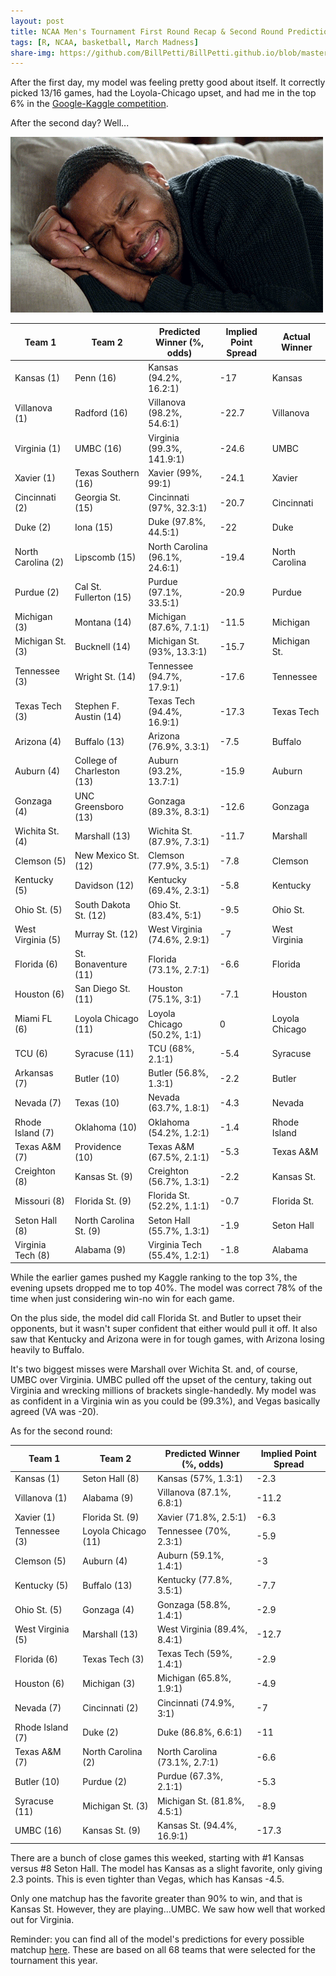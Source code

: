 ```yaml
---
layout: post
title: NCAA Men's Tournament First Round Recap & Second Round Predictions for 2018
tags: [R, NCAA, basketball, March Madness]
share-img: https://github.com/BillPetti/BillPetti.github.io/blob/master/_posts/crying_blackish.gif?raw=true
---
```


After the first day, my model was feeling pretty good about itself. It correctly picked 13/16 games, had the Loyola-Chicago upset, and had me in the top 6% in the [Google-Kaggle competition](https://www.kaggle.com/c/mens-machine-learning-competition-2018).

After the second day? Well...

![alt text](https://github.com/BillPetti/BillPetti.github.io/blob/master/_posts/crying_blackish.gif?raw=true "crying")

| Team 1             | Team 2                     | Predicted Winner (%, odds)     | Implied Point Spread | Actual Winner  |
|--------------------|----------------------------|--------------------------------|----------------------|----------------|
| Kansas (1)         | Penn (16)                  | Kansas (94.2%, 16.2:1)         | -17                  | Kansas         |
| Villanova (1)      | Radford (16)               | Villanova (98.2%, 54.6:1)      | -22.7                | Villanova      |
| Virginia (1)       | UMBC (16)                  | Virginia (99.3%, 141.9:1)      | -24.6                | UMBC           |
| Xavier (1)         | Texas Southern (16)        | Xavier (99%, 99:1)             | -24.1                | Xavier         |
| Cincinnati (2)     | Georgia St. (15)           | Cincinnati (97%, 32.3:1)       | -20.7                | Cincinnati     |
| Duke (2)           | Iona (15)                  | Duke (97.8%, 44.5:1)           | -22                  | Duke           |
| North Carolina (2) | Lipscomb (15)              | North Carolina (96.1%, 24.6:1) | -19.4                | North Carolina |
| Purdue (2)         | Cal St. Fullerton (15)     | Purdue (97.1%, 33.5:1)         | -20.9                | Purdue         |
| Michigan (3)       | Montana (14)               | Michigan (87.6%, 7.1:1)        | -11.5                | Michigan       |
| Michigan St. (3)   | Bucknell (14)              | Michigan St. (93%, 13.3:1)     | -15.7                | Michigan St.   |
| Tennessee (3)      | Wright St. (14)            | Tennessee (94.7%, 17.9:1)      | -17.6                | Tennessee      |
| Texas Tech (3)     | Stephen F. Austin (14)     | Texas Tech (94.4%, 16.9:1)     | -17.3                | Texas Tech     |
| Arizona (4)        | Buffalo (13)               | Arizona (76.9%, 3.3:1)         | -7.5                 | Buffalo        |
| Auburn (4)         | College of Charleston (13) | Auburn (93.2%, 13.7:1)         | -15.9                | Auburn         |
| Gonzaga (4)        | UNC Greensboro (13)        | Gonzaga (89.3%, 8.3:1)         | -12.6                | Gonzaga        |
| Wichita St. (4)    | Marshall (13)              | Wichita St. (87.9%, 7.3:1)     | -11.7                | Marshall       |
| Clemson (5)        | New Mexico St. (12)        | Clemson (77.9%, 3.5:1)         | -7.8                 | Clemson        |
| Kentucky (5)       | Davidson (12)              | Kentucky (69.4%, 2.3:1)        | -5.8                 | Kentucky       |
| Ohio St. (5)       | South Dakota St. (12)      | Ohio St. (83.4%, 5:1)          | -9.5                 | Ohio St.       |
| West Virginia (5)  | Murray St. (12)            | West Virginia (74.6%, 2.9:1)   | -7                   | West Virginia  |
| Florida (6)        | St. Bonaventure (11)       | Florida (73.1%, 2.7:1)         | -6.6                 | Florida        |
| Houston (6)        | San Diego St. (11)         | Houston (75.1%, 3:1)           | -7.1                 | Houston        |
| Miami FL (6)       | Loyola Chicago (11)        | Loyola Chicago (50.2%, 1:1)    | 0                    | Loyola Chicago |
| TCU (6)            | Syracuse (11)              | TCU (68%, 2.1:1)               | -5.4                 | Syracuse       |
| Arkansas (7)       | Butler (10)                | Butler (56.8%, 1.3:1)          | -2.2                 | Butler         |
| Nevada (7)         | Texas (10)                 | Nevada (63.7%, 1.8:1)          | -4.3                 | Nevada         |
| Rhode Island (7)   | Oklahoma (10)              | Oklahoma (54.2%, 1.2:1)        | -1.4                 | Rhode Island   |
| Texas A&M (7)      | Providence (10)            | Texas A&M (67.5%, 2.1:1)       | -5.3                 | Texas A&M      |
| Creighton (8)      | Kansas St. (9)             | Creighton (56.7%, 1.3:1)       | -2.2                 | Kansas St.     |
| Missouri (8)       | Florida St. (9)            | Florida St. (52.2%, 1.1:1)     | -0.7                 | Florida St.    |
| Seton Hall (8)     | North Carolina St. (9)     | Seton Hall (55.7%, 1.3:1)      | -1.9                 | Seton Hall     |
| Virginia Tech (8)  | Alabama (9)                | Virginia Tech (55.4%, 1.2:1)   | -1.8                 | Alabama        |

While the earlier games pushed my Kaggle ranking to the top 3%, the evening upsets dropped me to top 40%. The model was correct 78% of the time when just considering win-no win for each game. 

On the plus side, the model did call Florida St. and Butler to upset their opponents, but it wasn't super confident that either would pull it off. It also saw that Kentucky and Arizona were in for tough games, with Arizona losing heavily to Buffalo. 

It's two biggest misses were Marshall over Wichita St. and, of course, UMBC over Virginia. UMBC pulled off the upset of the century, taking out Virginia and wrecking millions of brackets single-handedly. My model was as confident in a Virginia win as you could be (99.3%), and Vegas basically agreed (VA was -20).

As for the second round:

| Team 1            | Team 2              | Predicted Winner (%, odds)    | Implied Point Spread |
|-------------------|---------------------|-------------------------------|----------------------|
| Kansas (1)        | Seton Hall (8)      | Kansas (57%, 1.3:1)           | -2.3                 |
| Villanova (1)     | Alabama (9)         | Villanova (87.1%, 6.8:1)      | -11.2                |
| Xavier (1)        | Florida St. (9)     | Xavier (71.8%, 2.5:1)         | -6.3                 |
| Tennessee (3)     | Loyola Chicago (11) | Tennessee (70%, 2.3:1)        | -5.9                 |
| Clemson (5)       | Auburn (4)          | Auburn (59.1%, 1.4:1)         | -3                   |
| Kentucky (5)      | Buffalo (13)        | Kentucky (77.8%, 3.5:1)       | -7.7                 |
| Ohio St. (5)      | Gonzaga (4)         | Gonzaga (58.8%, 1.4:1)        | -2.9                 |
| West Virginia (5) | Marshall (13)       | West Virginia (89.4%, 8.4:1)  | -12.7                |
| Florida (6)       | Texas Tech (3)      | Texas Tech (59%, 1.4:1)       | -2.9                 |
| Houston (6)       | Michigan (3)        | Michigan (65.8%, 1.9:1)       | -4.9                 |
| Nevada (7)        | Cincinnati (2)      | Cincinnati (74.9%, 3:1)       | -7                   |
| Rhode Island (7)  | Duke (2)            | Duke (86.8%, 6.6:1)           | -11                  |
| Texas A&M (7)     | North Carolina (2)  | North Carolina (73.1%, 2.7:1) | -6.6                 |
| Butler (10)       | Purdue (2)          | Purdue (67.3%, 2.1:1)         | -5.3                 |
| Syracuse (11)     | Michigan St. (3)    | Michigan St. (81.8%, 4.5:1)   | -8.9                 |
| UMBC (16)         | Kansas St. (9)      | Kansas St. (94.4%, 16.9:1)    | -17.3                |

There are a bunch of close games this weeked, starting with #1 Kansas versus #8 Seton Hall. The model has Kansas as a slight favorite, only giving 2.3 points. This is even tighter than Vegas, which has Kansas -4.5.

Only one matchup has the favorite greater than 90% to win, and that is Kansas St. However, they are playing...UMBC. We saw how well that worked out for Virginia.

Reminder: you can find all of the model's predictions for every possible matchup [here](https://rawgit.com/BillPetti/predicting-march-madness/master/ncaa_2018_mens_pred.html). These are based on all 68 teams that were selected for the tournament this year.
